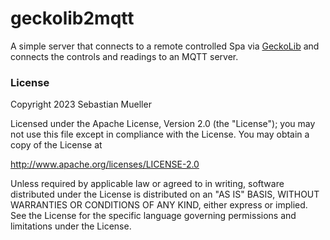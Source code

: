 # geckolib2mqtt
A simple server that connects to a remote controlled Spa via [GeckoLib](https://github.com/gazoodle/geckolib)
and connects the controls and readings to an MQTT server.


### License

Copyright 2023 Sebastian Mueller

Licensed under the Apache License, Version 2.0 (the "License");
you may not use this file except in compliance with the License.
You may obtain a copy of the License at

http://www.apache.org/licenses/LICENSE-2.0

Unless required by applicable law or agreed to in writing, software
distributed under the License is distributed on an "AS IS" BASIS,
WITHOUT WARRANTIES OR CONDITIONS OF ANY KIND, either express or implied.
See the License for the specific language governing permissions and
limitations under the License.
